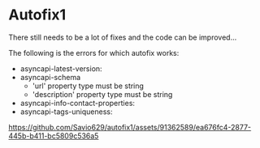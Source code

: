 # Autofix1

There still needs to be a lot of fixes and the code can be improved...

The following is the errors for which autofix works:
- asyncapi-latest-version:
- asyncapi-schema
  - 'url' property type must be string
  - 'description' property type must be string
- asyncapi-info-contact-properties:
- asyncapi-tags-uniqueness:

https://github.com/Savio629/autofix1/assets/91362589/ea676fc4-2877-445b-b411-bc5809c536a5

